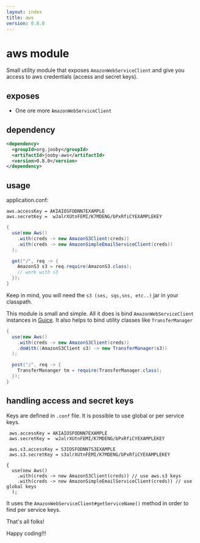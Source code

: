 ```yaml
---
layout: index
title: aws
version: 0.8.0
---
```


# aws module

Small utility module that exposes ```AmazonWebServiceClient``` and give you access to aws credentials (access and secret keys).

## exposes
* One ore more ```AmazonWebServiceClient```

## dependency

```xml
<dependency>
  <groupId>org.jooby</groupId>
  <artifactId>jooby-aws</artifactId>
  <version>0.8.0</version>
</dependency>
```

## usage

application.conf:

```properties
aws.accessKey = AKIAIOSFODNN7EXAMPLE
aws.secretKey =  wJalrXUtnFEMI/K7MDENG/bPxRfiCYEXAMPLEKEY
```

```java
{
  use(new Aws()
    .with(creds -> new AmazonS3Client(creds))
    .with(creds -> new AmazonSimpleEmailServiceClient(creds))
  );

  get("/", req -> {
    AmazonS3 s3 = req.require(AmazonS3.class);
    // work with s3
  });
}
```

Keep in mind, you will need the ```s3 (ses, sqs,sns, etc..)``` jar in your classpath.

This module is small and simple. All it does is bind ```AmazonWebServiceClient``` instances in
[Guice](https://github.com/google/guice). It also helps to bind utility classes like ```TransferManager```

```java
{
  use(new Aws()
    .with(creds -> new AmazonS3Client(creds))
    .doWith((AmazonS3Client s3) -> new TransferManager(s3))
  );

  post("/", req -> {
    TransferMananger tm = require(TransferManager.class);
  });
}
```

## handling access and secret keys

Keys are defined in ```.conf``` file. It is possible to use global or per service keys.

```properties
 aws.accessKey = AKIAIOSFODNN7EXAMPLE
 aws.secretKey =  wJalrXUtnFEMI/K7MDENG/bPxRfiCYEXAMPLEKEY

 aws.s3.accessKey = S3IOSFODNN7S3EXAMPLE
 aws.s3.secretKey = s3alrXUtnFEMI/K7MDENG/bPxRfiCYEXAMPLEKEY
```

```
{
  use(new Aws()
    .with(creds -> new AmazonS3Client(creds)) // use aws.s3 keys
    .with(creds -> new AmazonSimpleEmailServiceClient(creds)) // use global keys
  );
```

It uses the ```AmazonWebServiceClient#getServiceName()``` method in order to find per service
keys.

That's all folks!

Happy coding!!!
